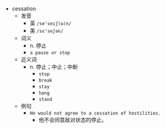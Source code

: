 - cessation
  - 发音
    - 英 `/se'seɪʃ(ə)n/`
    - 美 `/sɛ'seʃən/`
  - 词义
    - n. 停止
    - `a pause or stop`
  - 近义词
    - n. 停止；中止；中断
      - `stop`
      - `break`
      - `stay`
      - `hang`
      - `stand`
  - 例句
    - `He would not agree to a cessation of hostilities.`
      - 他不会同意敌对状态的停止。

